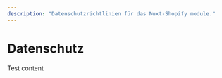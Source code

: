 ```yaml
---
description: "Datenschutzrichtlinien für das Nuxt-Shopify module."
---
```


# Datenschutz

Test content
